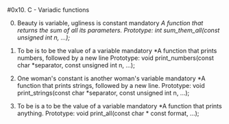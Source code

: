 #0x10. C - Variadic functions

0. Beauty is variable, ugliness is constant
mandatory
 *A function that returns the sum of all its parameters.
Prototype: int sum_them_all(const unsigned int n, ...);*


1. To be is to be the value of a variable
mandatory
 *A function that prints numbers, followed by a new line
Prototype: void print_numbers(const char *separator, const unsigned int n, ...);


2. One woman's constant is another woman's variable
mandatory
*A function that prints strings, followed by a new line.
Prototype: void print_strings(const char *separator, const unsigned int n, ...);


3. To be is a to be the value of a variable
mandatory
*A function that prints anything.
Prototype: void print_all(const char * const format, ...);
